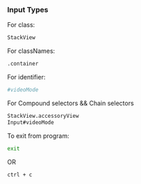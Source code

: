 
### Input Types
For class:
```sh
StackView
```
For classNames:
```sh
.container
```
For identifier:
```sh
#videoMode
```
For Compound selectors && Chain selectors
```sh
StackView.accessoryView
Input#videoMode
```
To exit from program:
```sh
exit
```
OR
```sh
ctrl + c
```
